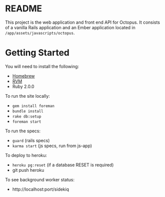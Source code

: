 README
======

This project is the web application and front end API for Octopus. It consists of a vanilla Rails application and an
Ember application located in `/app/assets/javascripts/octopus`.

Getting Started
===============

You will need to install the following:

 * [Homebrew](http://mxcl.github.io/homebrew/)
 * [RVM](https://rvm.io/)
 * Ruby 2.0.0

To run the site locally:

 * `gem install foreman`
 * `bundle install`
 * `rake db:setup`
 * `foreman start`

To run the specs:

 * `guard` (rails specs)
 * `karma start` (js specs, run from js-app)

To deploy to heroku:

 * `heroku pg:reset` (if a database RESET is required)
 * git push heroku

To see background worker status:

 * http://localhost:port/sidekiq